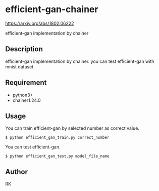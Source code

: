 # efficient-gan-chainer

https://arxiv.org/abs/1802.06222

efficient-gan implementation by chainer

## Description

efficient-gan implementation by chainer. you can test efficient-gan with mnist dataset.

## Requirement

- python3+
- chainer1.24.0

## Usage

You can train efficient-gan by selected number as correct value.

    $ python efficient_gan_train.py correct_number

You can test efficient-gan.

    $ python efficient_gan_test.py model_file_name

## Author

RK
